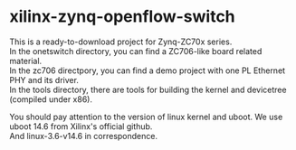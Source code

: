 xilinx-zynq-openflow-switch
=================
This is a ready-to-download project for Zynq-ZC70x series.  
In the onetswitch directory, you can find a ZC706-like board related material.  
In the zc706 directpory, you can find a demo project with one PL Ethernet PHY and its driver.  
In the tools directory, there are tools for building the kernel and devicetree (compiled under x86).  

You should pay attention to the version of linux kernel and uboot. We use uboot 14.6 from Xilinx's official github.  
And linux-3.6-v14.6 in correspondence.
